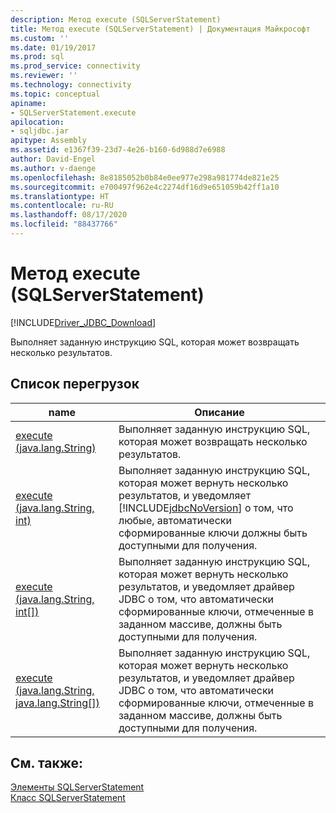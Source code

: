 ```yaml
---
description: Метод execute (SQLServerStatement)
title: Метод execute (SQLServerStatement) | Документация Майкрософт
ms.custom: ''
ms.date: 01/19/2017
ms.prod: sql
ms.prod_service: connectivity
ms.reviewer: ''
ms.technology: connectivity
ms.topic: conceptual
apiname:
- SQLServerStatement.execute
apilocation:
- sqljdbc.jar
apitype: Assembly
ms.assetid: e1367f39-23d7-4e26-b160-6d988d7e6988
author: David-Engel
ms.author: v-daenge
ms.openlocfilehash: 8e8185052b0b84e0ee977e298a981774de821e25
ms.sourcegitcommit: e700497f962e4c2274df16d9e651059b42ff1a10
ms.translationtype: HT
ms.contentlocale: ru-RU
ms.lasthandoff: 08/17/2020
ms.locfileid: "88437766"
---
```

# <a name="execute-method-sqlserverstatement"></a>Метод execute (SQLServerStatement)
[!INCLUDE[Driver_JDBC_Download](../../../includes/driver_jdbc_download.md)]

  Выполняет заданную инструкцию SQL, которая может возвращать несколько результатов.  
  
## <a name="overload-list"></a>Список перегрузок  
  
|name|Описание|  
|----------|-----------------|  
|[execute (java.lang.String)](../../../connect/jdbc/reference/execute-method-java-lang-string-sqlserverstatement.md)|Выполняет заданную инструкцию SQL, которая может возвращать несколько результатов.|  
|[execute (java.lang.String, int)](../../../connect/jdbc/reference/execute-method-java-lang-string-int.md)|Выполняет заданную инструкцию SQL, которая может вернуть несколько результатов, и уведомляет [!INCLUDE[jdbcNoVersion](../../../includes/jdbcnoversion_md.md)] о том, что любые, автоматически сформированные ключи должны быть доступными для получения.|  
|[execute (java.lang.String, int[])](../../../connect/jdbc/reference/execute-method-java-lang-string.md)|Выполняет заданную инструкцию SQL, которая может вернуть несколько результатов, и уведомляет драйвер JDBC о том, что автоматически сформированные ключи, отмеченные в заданном массиве, должны быть доступными для получения.|  
|[execute (java.lang.String, java.lang.String[])](../../../connect/jdbc/reference/execute-method-java-lang-string-java-lang-string.md)|Выполняет заданную инструкцию SQL, которая может вернуть несколько результатов, и уведомляет драйвер JDBC о том, что автоматически сформированные ключи, отмеченные в заданном массиве, должны быть доступными для получения.|  
  
## <a name="see-also"></a>См. также:  
 [Элементы SQLServerStatement](../../../connect/jdbc/reference/sqlserverstatement-members.md)   
 [Класс SQLServerStatement](../../../connect/jdbc/reference/sqlserverstatement-class.md)  
  
  
